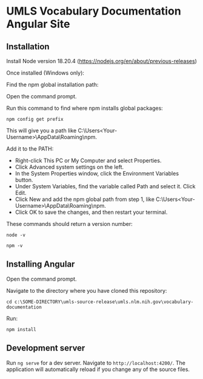 # UMLS Vocabulary Documentation Angular Site

## Installation

Install Node version 18.20.4 (https://nodejs.org/en/about/previous-releases) 

Once installed (Windows only):

Find the npm global installation path: 

Open the command prompt.
 
Run this command to find where npm installs global packages:
 
`npm config get prefix`
 
This will give you a path like C:\Users\<Your-Username>\AppData\Roaming\npm.
 
Add it to the PATH:

* Right-click This PC or My Computer and select Properties.
* Click Advanced system settings on the left.
* In the System Properties window, click the Environment Variables button.
* Under System Variables, find the variable called Path and select it. Click Edit.
* Click New and add the npm global path from step 1, like C:\Users\<Your-Username>\AppData\Roaming\npm.
* Click OK to save the changes, and then restart your terminal.

These commands should return a version number:

`node -v`

`npm -v`

## Installing Angular

Open the command prompt. 

Navigate to the directory where you have cloned this repository:

`cd c:\SOME-DIRECTORY\umls-source-release\umls.nlm.nih.gov\vocabulary-documentation`

Run: 

`npm install`

## Development server

Run `ng serve` for a dev server. Navigate to `http://localhost:4200/`. The application will automatically reload if you change any of the source files.





